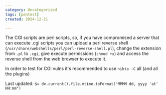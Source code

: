 ```yaml
---
category: Uncategorized
tags: [pentest]
created: 2024-12-21

---
```

The CGI scripts are perl scripts, so, if you have compromised a server that can execute .cgi scripts you can upload a perl reverse shell (`/usr/share/webshells/perl/perl-reverse-shell.pl`), change the extension from `.pl` to `.cgi`, give execute permissions (`chmod +x`) and access the reverse shell from the web browser to execute it.

In order to test for CGI vulns it's recommended to use `nikto -C` all (and all the plugins)


Last updated: `$= dv.current().file.mtime.toFormat("MMMM dd, yyyy 'at' HH:mm")`
